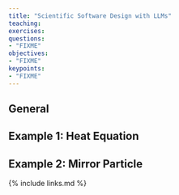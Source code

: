```yaml
---
title: "Scientific Software Design with LLMs"
teaching: 
exercises: 
questions:
- "FIXME"
objectives:
- "FIXME"
keypoints:
- "FIXME"
---
```


## General

## Example 1: Heat Equation

## Example 2: Mirror Particle

{% include links.md %}
